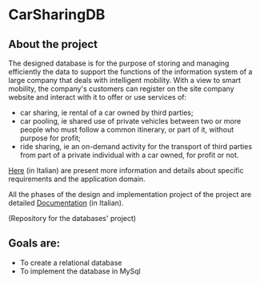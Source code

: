 # CarSharingDB

## About the project
The designed database is for the purpose of storing and managing efficiently the data to support the functions of the information system of a large company that deals with intelligent mobility.
With a view to smart mobility, the company's customers can register on the site company website and interact with it to offer or use services of:
- car sharing, ie rental of a car owned by third parties;
- car pooling, ie shared use of private vehicles between two or more people who must follow a common itinerary, or part of it, without purpose for profit;
- ride sharing, ie an on-demand activity for the transport of third parties from part of a private individual with a car owned, for profit or not.

[Here](specifiche.pdf) (in Italian) are present more information and details about specific requirements and the application domain.

All the phases of the design and implementation project of the project are detailed [Documentation](documentazione.pdf) (in Italian).

(Repository for the databases' project)

## Goals are:
- To create a relational database 
- To implement the database in MySql

